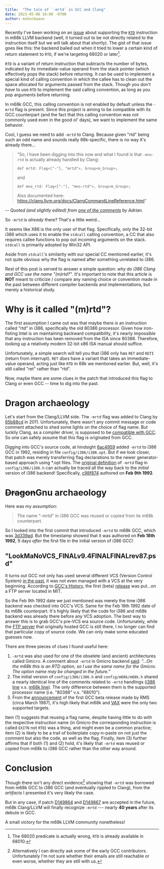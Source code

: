 ```yaml
---
title:  "The tale of `-mrtd` in GCC and Clang"
date: 2023-05-06 16:00 -0700
author: mshockwave
---
```


Recently I've been working on an [issue](https://github.com/llvm/llvm-project/issues/60554) about supporting the [`RTD`](/ref/integer-instructions.html#pf10e) instruction in m68k LLVM backend (well, it turned out to be not directly related to the instruction itself but we will talk about that shortly).
The gist of that issue goes like this: the backend bailed out when it tried to lower a certain kind of return statement to `RTD`, if we're targeting 68020 or later[^1].

[^1]: The 68020 predicate is actually wrong, `RTD` is already available in 68010.

`RTD` is a variant of return instruction that subtracts the number of bytes, indicated by its immediate-value operand from the stack pointer (which effectively pops the stack) before returning.
It can be used to implement a special kind of calling convention in which the callee has to clean out the space allocated for arguments passed from the stack.
Though you don't _have_ to use `RTD` to implement the said calling convention, as long as you pop arguments before returning.

In m68k GCC, this calling convention is not enabled by default unless the `-mrtd` flag is present.
Since this project is aiming to be compatible with its GCC counterpart (and the fact that this calling convention was not commonly used even in the good ol' days), we want to implement the same behavior.

Cool, I guess we need to add `-mrtd` to Clang. Because given "rtd" being such an odd name and sounds really 68k-specific, there is no way it's already there...

> "So, I have been digging into this now and what I found is that `-mno-rtd` is actually already handled by Clang:
> 
> `def mrtd: Flag<["-"], "mrtd">, Group<m_Group>;`
> 
> and
> 
> `def mno_rtd: Flag<["-"], "mno-rtd">, Group<m_Group>;`
> 
> Also documented here: https://clang.llvm.org/docs/ClangCommandLineReference.html"

_-- Quoted (and slightly edited) from [one of the comments](https://github.com/llvm/llvm-project/issues/60554#issuecomment-1519005515) by Adrian._

So `-mrtd` is _already_ there? That's a little weird...

It seems like X86 is the only user of that flag. Specifically, only the 32-bit i386 which uses it to enable the `stdcall` calling convention, a CC that also requires callee functions to pop out incoming arguments on the stack.
`stdcall` is primarily adopted by Win32 API.

Aside from `stdcall`'s similarity with our special CC mentioned earlier, it's not quite obvious why the flag is named after something unrelated to i386.

Rest of this post is served to answer a simple question: *why do i386 Clang and GCC use the name "(m)rtd?"*.
It's important to note that this article is **NOT** meant to criticize / compare any naming choice or convention made in the past between different compiler backends and implementations, but merely a historical study.

# Why is it called "(m)rtd"?

The first assumption I came out was that maybe there _is_ an instruction called "rtd" in i386, specifically the old 80386 processor.
Given how iron-fisting Intel is on maintaining backward compatibility, it's nearly impossible that any instruction has been removed from the ISA since 80386. Therefore, looking up a relatively modern 32-bit x86 ISA manual should suffice.

Unfortunately, a simple search will tell you that i386 only has `RET` and `RETI` (return from interrupt).
`RET` _does_ have a variant that takes an immediate-value operand, acting just like `RTD` in 68k we mentioned earlier. But, well, it's still called "ret" rather than "rtd".

Now, maybe there are some clues in the patch that introduced this flag to Clang or even GCC -- time to dig into the past.

# Dragon archaeology

Let's start from the Clang/LLVM side. The `-mrtd` flag was added to Clang by [65b88cd](https://github.com/llvm/llvm-project/commit/65b88cdb3bd34e5000b30533fa1599c959029719) in 2011.
Unfortunately, there wasn't any commit message or code comment attached to shed some lights on the choice of flag name.
But luckily Clang, as a compiler driver, is supposed to be [compatible with GCC](https://clang.llvm.org/docs/DriverInternals.html#gcc-compatibility). So one can safely assume that this flag is originated from GCC.

Digging into GCC's source code, at hindsight [6ac4959](https://gcc.gnu.org/git/?p=gcc.git;a=commit;h=6ac49599123d5d649107b8d7fd0674a8fb1afdbe) added `-mrtd` to i386 GCC in 1992, residing in file `config/i386/i386.opt`.
But if we look closer, that patch was merely transferring flag declarations to the newer generator-based approach using *.opt files.
The [original definition](https://gcc.gnu.org/git?p=gcc.git;a=blob;f=gcc/config/i386/i386.h;h=5854944c8ec2b7b054a6c9f3aacb35778c46e67c;hb=0e5d569cd56e49dd5be9a67d553f0c007ff5436c#l357) of `-mrtd` flag in `config/i386/i386.h` can actually be traced all the way back to the _initial_ version of i386 backend!
Specifically, [c98f874](https://gcc.gnu.org/git/?p=gcc.git;a=commit;h=c98f874233428d7e6ba83def7842fd703ac0ddf1) authored on **Feb 9th 1992**.

# ~~Dragon~~Gnu archaeology

Here was my assumption:
> The name "-mrtd" in i386 GCC was reused or copied from its m68k counterpart.  

So I looked into the first commit that introduced `-mrtd` to m68k GCC, which was [3d339ad](https://gcc.gnu.org/git/?p=gcc.git;a=commit;h=3d339ad2b6fa7849631f4cf485efb71638687981).
But the timestamp showed that it was authored on **Feb 18th 1992**, 9 days _after_ the first file in the initial version of i386 GCC!

## "LookMaNoVCS_FINALv9.4FINALFINALrev87.psd"

It turns out GCC not only has used several different VCS (Version Control System) [in the past](https://mpoquet.github.io/blog/2020-08-vcs-adoption-in-floss/index.html), it was not even managed with a VCS at the very beginning.
According to [GCC's History](https://gcc.gnu.org/wiki/History), the first (beta) [release](https://groups.google.com/g/mod.compilers/c/ynAVuwR7dPw/m/-IirjtgwPxsJ) was put...on a FTP server located in MIT.

So the Feb 9th 1992 date we just mentioned was merely the time i386 backend was checked into GCC's VCS. Same for the Feb 18th 1992 date of its m68k counterpart.
It's highly likely that the code for i386 and m68k backend was already there before any VCS adoption.
The best way to answer this is to grab GCC's pre-VCS era source code. Unfortunately, while the [FTP server](http://prep.ai.mit.edu/gnu/) that originally hosted GCC is still there, I no longer can find that particular copy of source code.
We can only make some educated guesses now.

There are three pieces of clues I found useful here:
  1. `-mrtd` was also used for one of the obselete (and ancient) architectures called Gmicro. A comment about `-mrtd` in Gmicro backend [said](https://gcc.gnu.org/git?p=gcc.git;a=blob;f=gcc/config/gmicro/gmicro.h;h=3d50048a13a0dded561039162d15e0acd4ec6e91;hb=44f0c3edadbe3baa3ed045a4a9917719dd65029b#l461): _"...On the m68k this is an RTD option, so I use the same name for the Gmicro. The option name may be changed in the future."_
  2. The initial version of `config/i386/i386.h` and `config/m68k/m68k.h` shared a nearly identical line of the comments related to `-mrtd` handlings ([i386 line](https://gcc.gnu.org/git/?p=gcc.git;a=blob;f=gcc/config/i386/i386.h;h=c0cd287b3d2f0c5d66baf1b8ed168239639771e9;hb=c98f874233428d7e6ba83def7842fd703ac0ddf1#l517) v.s. [m68k line](https://gcc.gnu.org/git/?p=gcc.git;a=blob;f=gcc/config/m68k/m68k.h;h=2fea1a12357cfc0ca2cce6fc3351cebc3c9429a8;hb=3d339ad2b6fa7849631f4cf485efb71638687981#l739)). The only difference between them is the supported processor name (i.e. "80386" v.s. "68010"). 
  3. From the [announcement](https://groups.google.com/g/mod.compilers/c/ynAVuwR7dPw/m/-IirjtgwPxsJ) of the first GCC beta release made by RMS (circa March 1987), it's high likely that m68k and [VAX](https://en.wikipedia.org/wiki/VAX) were the only two supported targets.

Item (1) suggests that reusing a flag name, despite having little to do with the respective instruction name (in Gmicro the corresponding instruction is called `EXITN` not `RTD`) was a thing, and might even be a common practice;
item (2) is likely to be a trail of boilerplate copy-n-paste on not just the comment but also the code, as well as the flag.
Finally, item (3) further affirms that if both (1) and (2) hold, it's likely that `-mrtd` was reused or copied from m68k to i386 GCC rather than the other way around.

# Conclusion
Though there isn't any direct evidence[^about_email] showing that `-mrtd` was borrowed from m68k GCC to i386 GCC (and eventually rippled to Clang), from the _artifacts_ I presented it's very likely the case.

But in any case, if patch [D149864](https://reviews.llvm.org/D149864) and [D149867](https://reviews.llvm.org/D149867) are accepted in the future, m68k Clang/LLVM will finally recognize `-mrtd` --- nearly **40 years** after its debute in GCC.

A small victory for the m68k LLVM community nonetheless!

[^about_email]: Alternatively I can directly ask some of the early GCC contributors. Unfortunately I'm not sure whether their emails are still reachable or even worse, whether they are still with us.